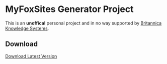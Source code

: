 # MyFoxSites Generator Project
This is an **unoffical** personal project and in no way supported by [Britannica Knowledge Systems](https://www.britannica-ks.com).

## Download 
[Download Latest Version](https://github.com/BaTarrY/MyFoxSites/releases/latest/download/MyFoxSitesGenerator.zip)
